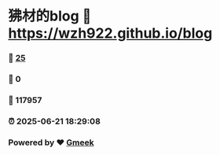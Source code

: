 # 狒材的blog :link: https://wzh922.github.io/blog 
### :page_facing_up: [25](https://wzh922.github.io/blog/tag.html) 
### :speech_balloon: 0 
### :hibiscus: 117957 
### :alarm_clock: 2025-06-21 18:29:08 
### Powered by :heart: [Gmeek](https://github.com/Meekdai/Gmeek)

